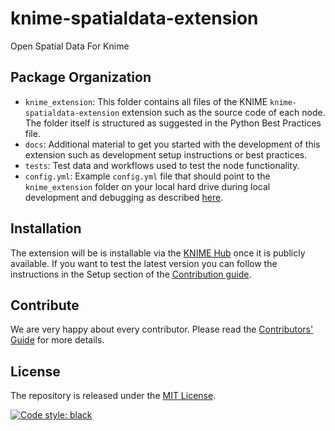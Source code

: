 # knime-spatialdata-extension

Open Spatial Data For Knime




## Package Organization

* `knime_extension`: This folder contains all files of the KNIME  `knime-spatialdata-extension`  extension such as the source code of each node. The folder itself is structured as suggested in the Python Best Practices file.
* `docs`: Additional material to get you started with the development of this extension such as development setup instructions or best practices.
* `tests`: Test data and workflows used to test the node functionality.
* `config.yml`: Example `config.yml` file that should point to the `knime_extension` folder on your local hard drive during local development and debugging as described [here](https://docs.knime.com/latest/pure_python_node_extensions_guide/index.html#tutorial-writing-first-py-node).


## Installation
The extension will be is installable via the [KNIME Hub](https://hub.knime.com/) once it is publicly available. 
If you want to test the latest version you can follow the instructions in the Setup section of the [Contribution guide](https://github.com/spatial-data-lab/knime-geospatial-extension/blob/main/CONTRIBUTING.md#setup).


## Contribute
We are very happy about every contributor. Please read the [Contributors' Guide](https://github.com/spatial-data-lab/knime-geospatial-extension/blob/main/CONTRIBUTING.md) for more details.


## License
The repository is released under the [MIT License](https://opensource.org/licenses/MIT).

[![Code style: black](https://img.shields.io/badge/code%20style-black-000000.svg)](https://github.com/psf/black)